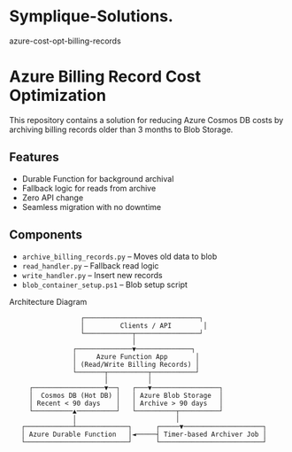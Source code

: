 # Symplique-Solutions.
azure-cost-opt-billing-records

# Azure Billing Record Cost Optimization

This repository contains a solution for reducing Azure Cosmos DB costs by archiving billing records older than 3 months to Blob Storage.

## Features
- Durable Function for background archival
- Fallback logic for reads from archive
- Zero API change
- Seamless migration with no downtime

## Components
- `archive_billing_records.py` – Moves old data to blob
- `read_handler.py` – Fallback read logic
- `write_handler.py` – Insert new records
- `blob_container_setup.ps1` – Blob setup script

 Architecture Diagram
 
                      ┌─────────────────────────────┐
                      │         Clients / API        │
                      └────────────┬────────────────┘
                                   │
                    ┌──────────────▼──────────────┐
                    │     Azure Function App       │
                    │ (Read/Write Billing Records) │
                    └───────┬──────────┬───────────┘
                            │          │
         ┌──────────────────▼──┐   ┌───▼─────────────────┐
         │  Cosmos DB (Hot DB) │   │ Azure Blob Storage  │
         │ Recent < 90 days    │   │ Archive > 90 days   │
         └──────────▲──────────┘   └──────────┬──────────┘
                    │                         │
       ┌────────────┴─────────────┐      ┌─────▼────────────────────┐
       │ Azure Durable Function   │◄─────┤ Timer-based Archiver Job │
       └──────────────────────────┘      └──────────────────────────┘


       

